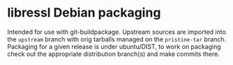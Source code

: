 # libressl Debian packaging

Intended for use with git-buildpackage. Upstream sources are imported into the
`upstream` branch with orig tarballs managed on the `pristine-tar` branch.
Packaging for a given release is under ubuntu/DIST, to work on packaging
check out the appropriate distribution branch(s) and make commits there.
